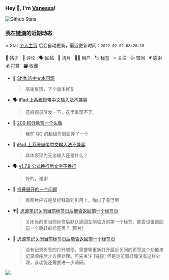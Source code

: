 ### Hey 👋, I'm [Vanessa](http://vanessa.b3log.org/)!

![Github Stats](https://github-readme-stats.vercel.app/api?username=Vanessa219&show_icons=true)

<!--events start -->

### 我在[链滴](https://ld246.com)的近期动态

⭐️ Star [个人主页](https://github.com/Vanessa219/Vanessa219) 后会自动更新，最近更新时间：`2022-02-02 08:28:18`

📝 帖子 &nbsp; 💬 评论 &nbsp; 🗣 回帖 &nbsp; 🌙 清月 &nbsp; 👨‍💻 用户 &nbsp; 🏷️ 标签 &nbsp; ⭐️ 关注 &nbsp; 👍 赞同 &nbsp; 💗 感谢 &nbsp; 💰 打赏 &nbsp; 🗃 收藏

* 💬 [Shift 选中文本问题](https://ld246.com/article/1643616786567/comment/1643705200108#comments)

  > 感谢反馈，下个版本修复
* 🗣 [iPad 上系统自带中文输入法不兼容](https://ld246.com/article/1643473862873/comment/1643623753114#comments)

  > 还麻烦录屏发一下，这里重现不了。
* 💬 [200 积分悬赏一个头像](https://ld246.com/article/1529376409516/comment/1643607010059#comments)

  > 我在 QQ 的超级秀里面弄了一个
* 💬 [iPad 上系统自带中文输入法不兼容](https://ld246.com/article/1643473862873/comment/1643544865752#comments)

  > 具体表现为无法输入还是什么？
* 🗣 [v1.7.9 公式换行后文字不换行](https://ld246.com/article/1643353137309/comment/1643418033588#comments)

  > 好的，谢谢
* 💬 [折叠展开的一个问题](https://ld246.com/article/1643377490368/comment/1643382380627#comments)

  > 看图片应该是鼠标移动到引用上，弹出了悬浮层
* 💗📝 [思源笔记关闭当前标签页后能否返回前一个标签页](https://ld246.com/article/1643359808216)

  > 关闭当前页当前标签后默认返回左侧临近的第一个标签，能否设置返回前一个跳转的标签页？ [图片]
* 💬 [思源笔记关闭当前标签页后能否返回前一个标签页](https://ld246.com/article/1643359808216/comment/1643382098037#comments)

  > 没有记录页签的打开顺便，需要等重新打开最近关闭的页签这个功能来记录顺序后才方便处理。可先关注 [链接] 但是浏览器好像没有这样处理，该功能还需要进一步调研。


<!--events end -->

<a title="Hits" target="_blank" href="https://github.com/Vanessa219/Vanessa219"><img src="https://hits.b3log.org/Vanessa219/Vanessa219.svg"></a>
